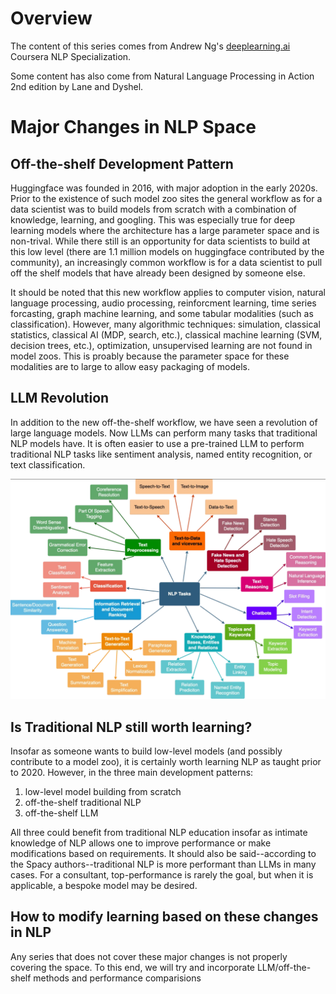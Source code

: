 # Overview

The content of this series comes from Andrew Ng's
[deeplearning.ai](https://www.coursera.org/specializations/natural-language-processing) Coursera NLP
Specialization.

Some content has also come from Natural Language Processing in Action 2nd edition by Lane and
Dyshel.

# Major Changes in NLP Space

## Off-the-shelf Development Pattern

Huggingface was founded in 2016, with major adoption in the early 2020s. Prior to the existence of
such model zoo sites the general workflow as for a data scientist was to build models from scratch
with a combination of knowledge, learning, and googling. This was especially true for deep learning
models where the architecture has a large parameter space and is non-trival. While there still is an
opportunity for data scientists to build at this low level (there are 1.1 million models on
huggingface contributed by the community), an increasingly common workflow is for a data scientist
to pull off the shelf models that have already been designed by someone else.

It should be noted that this new workflow applies to computer vision, natural language processing,
audio processing, reinforcment learning, time series forcasting, graph machine learning, and some
tabular modalities (such as classification). However, many algorithmic techniques: simulation,
classical statistics, classical AI (MDP, search, etc.), classical machine learning (SVM, decision
trees, etc.), optimization, unsupervised learning are not found in model zoos. This is proably
because the parameter space for these modalities are to large to allow easy packaging of models.

## LLM Revolution

In addition to the new off-the-shelf workflow, we have seen a revolution of large language models.
Now LLMs can perform many tasks that traditional NLP models have. It is often easier to use a
pre-trained LLM to perform traditional NLP tasks like sentiment analysis, named entity recognition,
or text classification.

![NLP Tasks - Fabio Chiusano](images/nlp_tasks.png)

## Is Traditional NLP still worth learning?

Insofar as someone wants to build low-level models (and possibly contribute to a model zoo), it is
certainly worth learning NLP as taught prior to 2020. However, in the three main development
patterns:

1. low-level model building from scratch
1. off-the-shelf traditional NLP
1. off-the-shelf LLM

All three could benefit from traditional NLP education insofar as intimate knowledge of NLP allows
one to improve performance or make modifications based on requirements. It should also be
said--according to the Spacy authors--traditional NLP is more performant than LLMs in many cases.
For a consultant, top-performance is rarely the goal, but when it is applicable, a bespoke model may
be desired.

## How to modify learning based on these changes in NLP

Any series that does not cover these major changes is not properly covering the space. To this end,
we will try and incorporate LLM/off-the-shelf methods and performance comparisions
